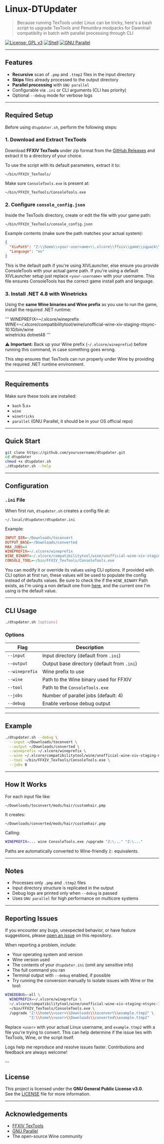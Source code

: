 # Linux-DTUpdater

> Because running TexTools under Linux can be tricky, here's a bash script to upgrade TexTools and Penumbra modpacks for Dawntrail compatibilty in batch with parallel processing through CLI

[![License: GPL v3](https://img.shields.io/badge/License-GPLv3-blue.svg)](LICENSE)
[![Shell](https://img.shields.io/badge/Bash-5+-brightgreen)](https://www.gnu.org/software/bash/)
[![GNU Parallel](https://img.shields.io/badge/GNU_parallel-Powered-lightgrey)](https://www.gnu.org/software/parallel/)

---

## Features

- **Recursive** scan of `.pmp` and `.ttmp2` files in the input directory  
- **Skips** files already processed to the output directory  
- **Parallel processing** with `GNU parallel`  
- Configurable via `.ini` or CLI arguments (CLI has priority)  
- Optional `--debug` mode for verbose logs  

---

## Required Setup

Before using `dtupdater.sh`, perform the following steps:

### 1. Download and Extract TexTools

Download **FFXIV TexTools** under zip format from the [GitHub Releases](https://github.com/TexTools/FFXIV_TexTools_UI/releases) and extract it to a directory of your choice.

To use the script with its default parameters, extract it to:

```
~/bin/FFXIV_TexTools/
```

Make sure `ConsoleTools.exe` is present at:

```
~/bin/FFXIV_TexTools/ConsoleTools.exe
```

### 2. Configure `console_config.json`

Inside the TexTools directory, create or edit the file with your game path:

```
~/bin/FFXIV_TexTools/console_config.json
```

Example contents (make sure the path matches your actual system):

```json
{
  "XivPath": "Z:\\home\\<your-username>\\.xlcore\\ffxiv\\game\\sqpack\\ffxiv",
  "Language": "en"
}
```

This is the default path if you're using XIVLauncher, else ensure you provide ConsoleTools with your actual game path.
If you're using a default XIVLauncher setup just replace `<your-username>` with your username. This file ensures ConsoleTools has the correct game install path and language.

### 3. Install .NET 4.8 with Winetricks

Using the **same Wine binaries and Wine prefix** as you use to run the game, install the required .NET runtime:

'''
WINEPREFIX=~/.xlcore/wineprefix \
WINE=~/.xlcore/compatibilitytool/wine/unofficial-wine-xiv-staging-ntsync-10.10/bin/wine \
winetricks dotnet48
'''

⚠️ **Important:** Back up your Wine prefix (`~/.xlcore/wineprefix`) before running this command, in case something goes wrong.

This step ensures that TexTools can run properly under Wine by providing the required .NET runtime environment.

---

## Requirements

Make sure these tools are installed:

- `bash` 5.x+
- `wine`
- `winetricks`
- `parallel` (GNU Parallel, it should be in your OS official repo)

---

## Quick Start

```bash
git clone https://github.com/yourusername/dtupdater.git
cd dtupdater
chmod +x dtupdater.sh
./dtupdater.sh --help
```

---

## Configuration

### `.ini` File

When first run, `dtupdater.sh` creates a config file at:

```
~/.local/dtupdater/dtupdater.ini
```

Example:

```ini
INPUT_DIR=~/Downloads/toconvert
OUTPUT_BASE=~/Downloads/converted
MAX_JOBS=4
WINEPREFIX=~/.xlcore/wineprefix
WINE_BINARY=~/.xlcore/compatibilitytool/wine/unofficial-wine-xiv-staging-ntsync-10.10/bin/wine
CONSOLE_TOOL=~/bin/FFXIV_TexTools/ConsoleTools.exe
```

You can modify it or override its values using CLI options.
If provided with CLI option at first run, these values will be used to populate the config instead of defaults values.
Be sure to check the if the `WINE_BINARY` Path exists, as I'm using a non default one from [here](https://github.com/rankynbass/unofficial-wine-xiv-git), and the current one I'm using is the default value.

---

## CLI Usage

```bash
./dtupdater.sh [options]
```

### Options

| Flag            | Description                                                                 |
|-----------------|-----------------------------------------------------------------------------|
| `--input`       | Input directory (default from `.ini`)                                       |
| `--output`      | Output base directory (default from `.ini`)                                 |
| `--wineprefix`  | Wine prefix to use                                                          |
| `--wine`        | Path to the Wine binary used for FFXIV                                      |
| `--tool`        | Path to the `ConsoleTools.exe`                                              |
| `--jobs`        | Number of parallel jobs (default: 4)                                        |
| `--debug`       | Enable verbose debug output                                                 |

---

## Example

```bash
./dtupdater.sh --debug \
  --input ~/Downloads/toconvert \
  --output ~/Downloads/converted \
  --wineprefix ~/.xlcore/wineprefix \
  --wine ~/.xlcore/compatibilitytool/wine/unofficial-wine-xiv-staging-ntsync-10.10/bin/wine \
  --tool ~/bin/FFXIV_TexTools/ConsoleTools.exe \
  --jobs 8
```

---

## How It Works

For each input file like:

```
~/Downloads/toconvert/mods/hair/customhair.pmp
```

It creates:

```
~/Downloads/converted/mods/hair/customhair.pmp
```

Calling:

```bash
WINEPREFIX=... wine ConsoleTools.exe /upgrade "Z:\..." "Z:\..."
```

Paths are automatically converted to Wine-friendly `Z:` equivalents.

---

## Notes

- Processes only `.pmp` and `.ttmp2` files  
- Input directory structure is replicated in the output  
- Debug logs are printed only when `--debug` is passed  
- Uses `GNU parallel` for high performance on multicore systems  

---

## Reporting Issues

If you encounter any bugs, unexpected behavior, or have feature suggestions, please [open an issue](https://github.com/LosDrakakos/Linux-DTUpdater/issues) on this repository.

When reporting a problem, include:

- Your operating system and version
- Wine version used
- The contents of your `dtupdater.ini` (omit any sensitive info)
- The full command you ran
- Terminal output with `--debug` enabled, if possible
- Try running the conversion manually to isolate issues with Wine or the tool:

```bash
WINEDEBUG=-all \
  WINEPREFIX=~/.xlcore/wineprefix \
  ~/.xlcore/compatibilitytool/wine/unofficial-wine-xiv-staging-ntsync-10.10/bin/wine \
  ~/bin/FFXIV_TexTools/ConsoleTools.exe \
  /upgrade "Z:\\home\\<user>\\Downloads\\toconvert\\example.ttmp2" \
           "Z:\\home\\<user>\\Downloads\\converted\\example.ttmp2"
```

Replace `<user>` with your actual Linux username, and `example.ttmp2` with a file you're trying to convert. This can help determine if the issue lies with TexTools, Wine, or the script itself.

Logs help me reproduce and resolve issues faster. Contributions and feedback are always welcome!

--

## License

This project is licensed under the **GNU General Public License v3.0**.  
See the [LICENSE](LICENSE) file for more information.

---

## Acknowledgements

- [FFXIV TexTools](https://www.ffxiv-textools.net/)  
- [GNU Parallel](https://www.gnu.org/software/parallel/)  
- The open-source Wine community
